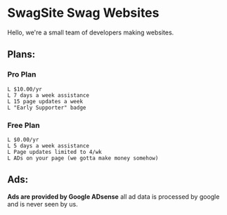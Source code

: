 # SwagSite Swag Websites
Hello, we're a small team of developers making websites. 

## Plans:
### Pro Plan
```
L $10.00/yr 
L 7 days a week assistance
L 15 page updates a week
L "Early Supporter" badge
```
### Free Plan
```
L $0.00/yr
L 5 days a week assistance
L Page updates limited to 4/wk
L ADs on your page (we gotta make money somehow)
```

## Ads:
**Ads are provided by Google ADsense**
all ad data is processed by google and is never seen
by us.
